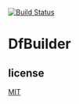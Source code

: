 [![Build Status](https://travis-ci.org/mloDev/DfBuilder.svg?branch=master)](https://travis-ci.org/mloDev/DfBuilder)
# DfBuilder
## license
[MIT](/LICENSE)
